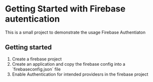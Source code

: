 # Getting Started with Firebase autentication

This is a small project to demonstrate the usage Firebase Authentiaton

## Getting started
1. Create a firebase project
2. Create an application and copy the firebase config into a ´firebaseconfig.json´ file
3. Enable Authentication for intended providesrs in the firebase project
